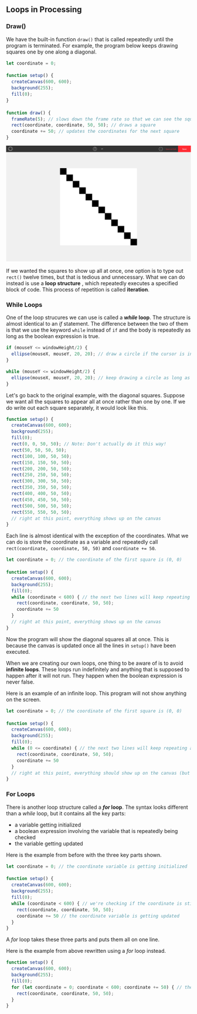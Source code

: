 ## Loops in Processing

### Draw()

We have the built-in function `draw()` that is called repeatedly until the program is terminated. For example, the program below keeps drawing squares one by one along a diagonal.

```js
let coordinate = 0;

function setup() {
  createCanvas(600, 600);
  background(255);
  fill(0);
}

function draw() {
  frameRate(5); // slows down the frame rate so that we can see the squares
  rect(coordinate, coordinate, 50, 50); // draws a square
  coordinate += 50; // updates the coordinates for the next square
}
```

![](../Images/Diagonal_Squares.png)

If we wanted the squares to show up all at once, one option is to type out `rect()` twelve times, but that is tedious and unnecessary. What we can do instead is use a **loop structure** , which repeatedly executes a specified block of code. This process of repetition is called **iteration**. 

### While Loops

One of the loop strucures we can use is called a ***while* loop**. The structure is almost identical to an *if* statement. The difference between the two of them is that we use the keyword `while` instead of `if` and the body is repeatedly as long as the boolean expression is true.

```js
if (mouseY <= windowHeight/2) { 
  ellipse(mouseX, mouseY, 20, 20); // draw a circle if the cursor is in the top half
} 
```

```js
while (mouseY <= windowHeight/2) { 
  ellipse(mouseX, mouseY, 20, 20); // keep drawing a circle as long as the cursor is in the top half
}
```

Let's go back to the original example, with the diagonal squares. Suppose we want all the squares to appear all at once rather than one by one. If we do write out each square separately, it would look like this.

```js
function setup() {
  createCanvas(600, 600);
  background(255);
  fill(0);
  rect(0, 0, 50, 50); // Note: Don't actually do it this way!
  rect(50, 50, 50, 50);
  rect(100, 100, 50, 50);
  rect(150, 150, 50, 50);
  rect(200, 200, 50, 50);
  rect(250, 250, 50, 50);
  rect(300, 300, 50, 50);
  rect(350, 350, 50, 50);
  rect(400, 400, 50, 50);
  rect(450, 450, 50, 50);
  rect(500, 500, 50, 50);
  rect(550, 550, 50, 50);
  // right at this point, everything shows up on the canvas
}
```

Each line is almost identical with the exception of the coordinates. What we can do is store the coordinate as a variable and repeatedly call `rect(coordinate, coordinate, 50, 50)` and `coordinate += 50`.

```js
let coordinate = 0; // the coordinate of the first square is (0, 0)

function setup() {
  createCanvas(600, 600);
  background(255);
  fill(0);
  while (coordinate < 600) { // the next two lines will keep repeating as long as coordinate < 600
    rect(coordinate, coordinate, 50, 50); 
    coordinate += 50 
  }
  // right at this point, everything shows up on the canvas
}
```

Now the program will show the diagonal squares all at once. This is because the canvas is updated once all the lines in `setup()` have been executed.

When we are creating our own loops, one thing to be aware of is to avoid **infinite loops**. These loops run indefinitely and anything that is supposed to happen after it will not run. They happen when the boolean expression is never false. 

Here is an example of an infinite loop. This program will not show anything on the screen.

```js
let coordinate = 0; // the coordinate of the first square is (0, 0)

function setup() {
  createCanvas(600, 600);
  background(255);
  fill(0);
  while (0 <= coordinate) { // the next two lines will keep repeating as long as 0 <= coordinate (which is always!)
    rect(coordinate, coordinate, 50, 50); 
    coordinate += 50 
  }
  // right at this point, everything should show up on the canvas (but it doesn't!)
}
```

### For Loops

There is another loop structure called a ***for* loop**. The syntax looks different than a *while* loop, but it contains all the key parts:

* a variable getting initialized
* a boolean expression involving the variable that is repeatedly being checked
* the variable getting updated

Here is the example from before with the three key parts shown.

```js
let coordinate = 0; // the coordinate variable is getting initialized

function setup() {
  createCanvas(600, 600);
  background(255);
  fill(0);
  while (coordinate < 600) { // we're checking if the coordinate is still less than 600
    rect(coordinate, coordinate, 50, 50); 
    coordinate += 50 // the coordinate variable is getting updated
  }
}
```

A *for* loop takes these three parts and puts them all on one line. 

Here is the example from above rewritten using a *for* loop instead.

```js
function setup() {
  createCanvas(600, 600);
  background(255);
  fill(0);
  for (let coordinate = 0; coordinate < 600; coordinate += 50) { // the three parts are all here
    rect(coordinate, coordinate, 50, 50); 
  }
}
```



